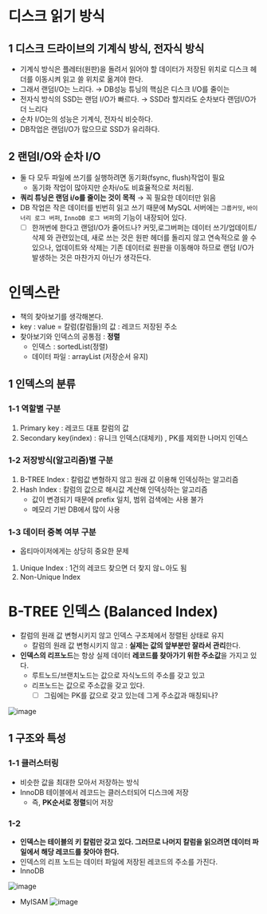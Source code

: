 # 디스크 읽기 방식

## 1 디스크 드라이브의 기계식 방식, 전자식 방식

- 기계식 방식은 플레터(원판)을 돌려서 읽어야 할 데이터가 저장된 위치로 디스크 헤더를 이동시켜 읽고 쓸 위치로 옮겨야 한다.
- 그래서 랜덤I/O는 느리다. → DB성능 튜닝의 핵심은 디스크 I/O를 줄이는
- 전자식 방식의 SSD는 랜덤 I/O가 빠르다. → SSD라 할지라도 순차보다 랜덤I/O가 더 느리다
- 순차 I/O는의 성능은 기계식, 전자식 비슷하다.
- DB작업은 랜덤I/O가 많으므로 SSD가 유리하다.

## 2 랜덤I/O와 순차 I/O

- 둘 다 모두 파일에 쓰기를 실행하려면 동기화(fsync, flush)작업이 필요
    - 동기화 작업이 많아지만 순차i/o도 비효율적으로 처리됨.
- **쿼리 튜닝은 랜덤 i/o를 줄이는 것이 목적** → 꼭 필요한 데이터만 읽음
- DB 작업은 작은 데이터를 빈번히 읽고 쓰기 때문에 MySQL 서버에는 `그룹커밋`, `바이너리 로그 버퍼`, `InnoDB 로그 버퍼`의 기능이 내장되어 있다.
    - [ ]  한꺼번에 한다고 랜덤I/O가 줄어드나? 
    커밋,로그버퍼는 데이터 쓰기/업데이트/삭제 와 관련있는데, 
    새로 쓰는 것은 원판 헤더를 돌리지 않고 연속적으로 쓸 수 있으나, 
    업데이트와 삭제는 기존 데이터로 원판을 이동해야 하므로 랜덤 I/O가 발생하는 것은 마찬가지 아닌가 생각든다.

# 인덱스란

- 책의 찾아보기를 생각해본다.
- key : value = 칼럼(칼럼들)의 값 : 레코드 저장된 주소
- 찾아보기와 인덱스의 공통점 : **정렬**
    - 인덱스 : sortedList(정렬)
    - 데이터 파일 : arrayList (저장순서 유지)

## 1 인덱스의 분류

### 1-1 역할별  구분

1. Primary key : 레코드 대표 칼럼의 값
2. Secondary key(index) : 유니크 인덱스(대체키) , PK를 제외한 나머지 인덱스 

### 1-2 저장방식(알고리즘)별 구분

1. B-TREE Index : 칼럼값 변형하지 않고 원래 값 이용해 인덱싱하는 알고리즘 
2. Hash Index : 칼럼의 값으로 해시값 계산해 인덱싱하는 알고리즘 
    - 값이 변경되기 때문에 prefix 일치, 범위 검색에는 사용 불가
    - 메모리 기반 DB에서 많이 사용

### 1-3 데이터 중복 여부  구분

- 옵티마이저에게는 상당히 중요한 문제
1. Unique Index  : 1건의 레코드 찾으면 더 찾지 않ㄴ아도 됨 
2. Non-Unique Index

# B-TREE 인덱스 (Balanced Index)

- 칼럼의 원래 값 변형시키지 않고 인덱스 구조체에서 정렬된 상태로 유지
    - 칼럼의 원래 값 변형시키지 않고 : **실제는 값의 앞부분만 잘라서 관리**한다.
- **인덱스의 리프노드**는 항상 실제 데이터 **레코드를 찾아가기 위한 주소값**을 가지고 있다.
    - 루트노드/브랜치노드는 값으로 자식노드의 주소를 갖고 있고
    - 리프노드는 값으로 주소값을 갖고 있다.
        - [ ]  그림에는 PK를 값으로 갖고 있는데 그게 주소값과 매칭되나?

![image](https://github.com/LeeJaeYun7/real-mysql/assets/99928102/ed60a574-52a3-428a-a09f-8bef4330753d)
## 1 구조와 특성

### 1-1 클러스터링

- 비슷한 값을 최대한 모아서 저장하는 방식
- InnoDB 테이블에서 레코드는 클러스터되어 디스크에 저장
    - 즉,  **PK순서로 정렬**되어 저장

### 1-2

- **인덱스는 테이블의 키 칼럼만 갖고 있다. 그러므로 나머지 칼럼을 읽으려면 데이터 파일에서 해당 레코드를 찾아야 한다.**
- 인덱스의 리프 노드는 데이터 파일에 저장된 레코드의 주소를 가진다.
- InnoDB

![image](https://github.com/LeeJaeYun7/real-mysql/assets/99928102/597fb038-017f-482b-b16a-a627a76acbcd)
- MyISAM
![image](https://github.com/LeeJaeYun7/real-mysql/assets/99928102/5fb94e86-a886-4b96-8e3d-a218a5b17cc5)

